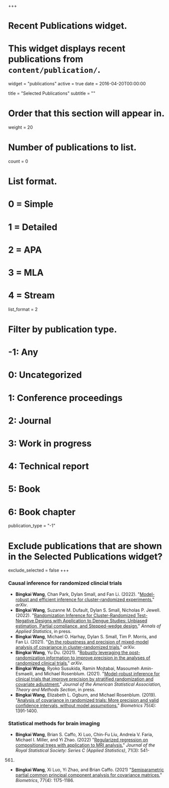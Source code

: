 +++
# Recent Publications widget.
# This widget displays recent publications from `content/publication/`.
widget = "publications"
active = true
date = 2016-04-20T00:00:00

title = "Selected Publications"
subtitle = ""

# Order that this section will appear in.
weight = 20

# Number of publications to list.
count = 0

# List format.
#   0 = Simple
#   1 = Detailed
#   2 = APA
#   3 = MLA
#   4 = Stream
list_format = 2

# Filter by publication type.
# -1: Any
#  0: Uncategorized
#  1: Conference proceedings
#  2: Journal
#  3: Work in progress
#  4: Technical report
#  5: Book
#  6: Book chapter
publication_type = "-1"

# Exclude publications that are shown in the Selected Publications widget?
exclude_selected = false
+++


### Causal inference for randomized clincial trials

- **Bingkai Wang**, Chan Park, Dylan Small, and Fan Li. (2022). "[Model-robust and efficient inference for cluster-randomized experiments.](https://arxiv.org/abs/2210.07324)" *arXiv*. 
- **Bingkai Wang**, Suzanne M. Dufault, Dylan S. Small, Nicholas P. Jewell. (2022). "[Randomization Inference for Cluster-Randomized Test-Negative Designs with Application to Dengue Studies: Unbiased estimation, Partial compliance, and Stepped-wedge design.](https://arxiv.org/abs/2202.03379)" *Annals of Applied Statistics*, in press.
- **Bingkai Wang**, Michael O. Harhay, Dylan S. Small, Tim P. Morris, and Fan Li. (2021). "[On the robustness and precision of mixed-model analysis of covariance in cluster-randomized trials.](https://arxiv.org/abs/2112.00832)"  *arXiv*.
- **Bingkai Wang**, Yu Du. (2021). "[Robustly leveraging the post-randomization information to improve precision in the analyses of randomized clinical trials.](https://arxiv.org/abs/2110.09645)" *arXiv*.
- **Bingkai Wang**, Ryoko Susukida, Ramin Mojtabai, Masoumeh Amin-Esmaeili, and Michael Rosenblum. (2021). "[Model-robust inference for clinical trials that improve precision by stratified randomization and covariate adjustment.](https://doi.org/10.1080/01621459.2021.1981338)" *Journal of the American Statistical Association, Theory and Methods Section*, in press.
- **Bingkai Wang**, Elizabeth L. Ogburn, and Michael Rosenblum. (2019). "[Analysis of covariance in randomized trials: More precision and valid confidence intervals, without model assumptions.](https://onlinelibrary.wiley.com/doi/abs/10.1111/biom.13062)" *Biometrics* 75(4): 1391-1400. 


### Statistical methods for brain imaging
- **Bingkai Wang**, Brian S. Caffo, Xi Luo, Chin-Fu Liu, Andreia V. Faria, Michael I. Miller, and Yi Zhao. (2022) "[Regularized regression on compositional trees with application to MRI analysis.](https://doi.org/10.1111/rssc.12545
)" *Journal of the Royal Statistical Society: Series C (Applied Statistics)*, 71(3): 541-
561.
- **Bingkai Wang**, Xi Luo, Yi Zhao, and Brian Caffo. (2021) "[Semiparametric partial common principal component analysis for covariance matrices.](https://onlinelibrary.wiley.com/doi/abs/10.1111/biom.13369)" *Biometrics*, 77(4): 1175-1186.

